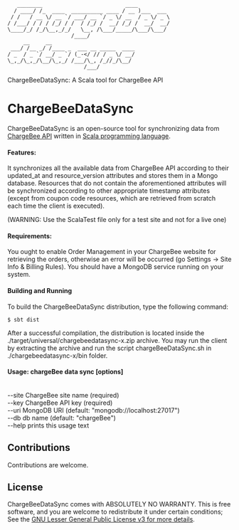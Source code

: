       ________                          ____
      / ____/ /_  ____  __________ ____ / __ )___  ___
     / /   / __ \/ __ `/ ___/ __ `/ _ \/ __  / _ \/ _ \
    / /___/ / / / /_/ / /  / /_/ /  __/ /_/ /  __/  __/
    \____/_/ /_/\__,_/_/   \__, /\___/_____/\___/\___/
                        /____/
         __     __
     ___/ /__ _/ /____ _  ___ __ _____  ____
    / _  / _ `/ __/ _ `/ (_-</ // / _ \/ __/
    \_,_/\_,_/\__/\_,_/ /___/\_, /_//_/\__/
                            /___/

ChargeBeeDataSync: A Scala tool for ChargeBee API

# ChargeBeeDataSync

ChargeBeeDataSync is an open-source tool for synchronizing data from [ChargeBee API](https://apidocs.chargebee.com/docs/api) written in [Scala programming language](http://scala-lang.org).

#### Features:

It synchronizes all the available data from ChargeBee API according to their updated_at and resource_version attributes and stores them in a Mongo database.
Resources that do not contain the aforementioned attributes will be synchronized according to other appropriate timestamp attributes (except from coupon code resources, which are retrieved from scratch each time the client is executed).

(WARNING: Use the ScalaTest file only for a test site and not for a live one)

#### Requirements:

You ought to enable Order Management in your ChargeBee website for retrieving the orders, otherwise an error will be occurred (go Settings -> Site Info & Billing Rules).
You should have a MongoDB service running on your system.

#### Building and Running
To build the ChargeBeeDataSync distribution, type the following command:
```
$ sbt dist
```
After a successful compilation, the distribution is located inside the ./target/universal/chargebeedatasync-x.zip archive.
You may run the client by extracting the archive and run the script chargeBeeDataSync.sh in ./chargebeedatasync-x/bin folder.

#### Usage: chargeBee data sync [options]

  <br />--site <value>  ChargeBee site name (required)
  <br />--key <value>   ChargeBee API key (required)
  <br />--uri <value>   MongoDB URI (default: "mongodb://localhost:27017")
  <br />--db <value>    db name (default: "chargeBee")
  <br />--help          prints this usage text

## Contributions

Contributions are welcome.

## License

ChargeBeeDataSync comes with ABSOLUTELY NO WARRANTY. This is free software, and you are welcome to redistribute it
under certain conditions; See the [GNU Lesser General Public License v3 for more details](http://www.gnu.org/licenses/lgpl-3.0.html).